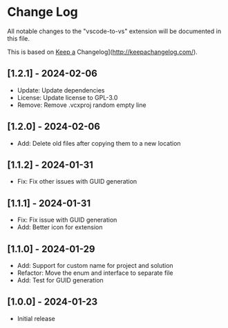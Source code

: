 # Change Log

All notable changes to the "vscode-to-vs" extension will be documented in this file.

This is based on [Keep a](http://keepachangelog.com/) Changelog](http://keepachangelog.com/).

## [1.2.1] - 2024-02-06
- Update: Update dependencies
- License: Update license to GPL-3.0
- Remove: Remove .vcxproj random empty line

## [1.2.0] - 2024-02-06
- Add: Delete old files after copying them to a new location

## [1.1.2] - 2024-01-31
- Fix: Fix other issues with GUID generation

## [1.1.1] - 2024-01-31
- Fix: Fix issue with GUID generation
- Add: Better icon for extension

## [1.1.0] - 2024-01-29
- Add: Support for custom name for project and solution
- Refactor: Move the enum and interface to separate file
- Add: Test for GUID generation

## [1.0.0] - 2024-01-23
- Initial release